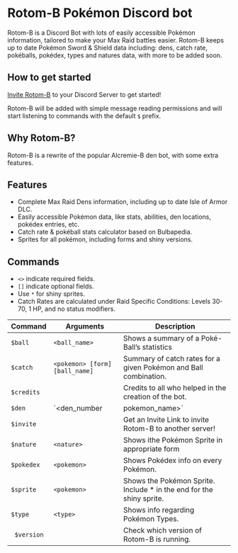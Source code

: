 # Rotom-B Pokémon Discord bot 

Rotom-B is a Discord Bot with lots of easily accessible Pokémon information, tailored to make your Max Raid battles easier. Rotom-B keeps up to date Pokémon Sword & Shield data including: dens, catch rate, pokéballs, pokédex, types and natures data, with more to be added soon.


## How to get started

[Invite Rotom-B](https://discord.com/oauth2/authorize?client_id=703830812772139138&scope=bot&permissions=281600) to your Discord Server to get started!

Rotom-B will be added with simple message reading permissions and will start listening to commands with the default `$` prefix.

## Why Rotom-B? 
Rotom-B is a rewrite of the popular Alcremie-B den bot, with some extra features.  

## Features
- Complete Max Raid Dens information, including up to date Isle of Armor DLC. 
- Easily accessible Pokémon data, like stats, abilities, den locations, pokédex entries, etc. 
- Catch rate & pokéball stats calculator based on Bulbapedia.
- Sprites for all pokémon, including forms and shiny versions. 

## Commands
-  `<>` indicate required fields.
-  `[]` indicate optional fields.
- Use `*` for shiny sprites.
- Catch Rates are calculated under Raid Specific Conditions: Levels 30-70, 1 HP, and no status modifiers.

Command | Arguments | Description
--- | --- | ---
`$ball` | `<ball_name>` | Shows a summary of a Poké-Ball’s statistics
`$catch` | `<pokemon> [form] [ball_name]` | Summary of catch rates for a given Pokémon and Ball combination.
`$credits` | | Credits to all who helped in the creation of the bot.
`$den` | `<den_number|pokemon_name>` | Shows a list of Pokémon that belong to a den including their HAs.
`$invite`| | Get an Invite Link to invite Rotom-B to another server!
`$nature`| `<nature>` | Shows ithe Pokémon Sprite in appropriate form
`$pokedex` | `<pokemon>`| Shows Pokédex info on every Pokémon.
`$sprite` |  `<pokemon>` |  Shows the Pokémon Sprite. Include * in the end for the shiny sprite.
`$type` |  `<type>` | Shows info regarding Pokémon Types.
` $version`|  | Check which version of Rotom-B is running.



